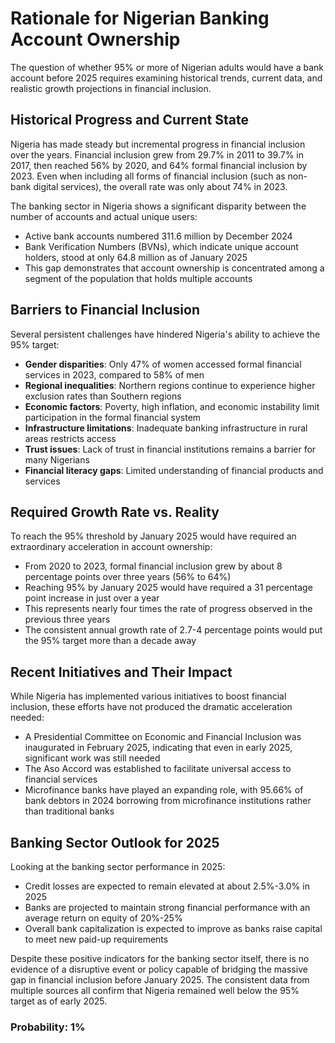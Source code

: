 # Rationale for Nigerian Banking Account Ownership

The question of whether 95% or more of Nigerian adults would have a bank account before 2025 requires examining historical trends, current data, and realistic growth projections in financial inclusion.

## Historical Progress and Current State

Nigeria has made steady but incremental progress in financial inclusion over the years. Financial inclusion grew from 29.7% in 2011 to 39.7% in 2017, then reached 56% by 2020, and 64% formal financial inclusion by 2023. Even when including all forms of financial inclusion (such as non-bank digital services), the overall rate was only about 74% in 2023.

The banking sector in Nigeria shows a significant disparity between the number of accounts and actual unique users:
- Active bank accounts numbered 311.6 million by December 2024
- Bank Verification Numbers (BVNs), which indicate unique account holders, stood at only 64.8 million as of January 2025
- This gap demonstrates that account ownership is concentrated among a segment of the population that holds multiple accounts

## Barriers to Financial Inclusion

Several persistent challenges have hindered Nigeria's ability to achieve the 95% target:

- **Gender disparities**: Only 47% of women accessed formal financial services in 2023, compared to 58% of men
- **Regional inequalities**: Northern regions continue to experience higher exclusion rates than Southern regions
- **Economic factors**: Poverty, high inflation, and economic instability limit participation in the formal financial system
- **Infrastructure limitations**: Inadequate banking infrastructure in rural areas restricts access
- **Trust issues**: Lack of trust in financial institutions remains a barrier for many Nigerians
- **Financial literacy gaps**: Limited understanding of financial products and services

## Required Growth Rate vs. Reality

To reach the 95% threshold by January 2025 would have required an extraordinary acceleration in account ownership:

- From 2020 to 2023, formal financial inclusion grew by about 8 percentage points over three years (56% to 64%)
- Reaching 95% by January 2025 would have required a 31 percentage point increase in just over a year
- This represents nearly four times the rate of progress observed in the previous three years
- The consistent annual growth rate of 2.7-4 percentage points would put the 95% target more than a decade away

## Recent Initiatives and Their Impact

While Nigeria has implemented various initiatives to boost financial inclusion, these efforts have not produced the dramatic acceleration needed:

- A Presidential Committee on Economic and Financial Inclusion was inaugurated in February 2025, indicating that even in early 2025, significant work was still needed
- The Aso Accord was established to facilitate universal access to financial services
- Microfinance banks have played an expanding role, with 95.66% of bank debtors in 2024 borrowing from microfinance institutions rather than traditional banks

## Banking Sector Outlook for 2025

Looking at the banking sector performance in 2025:
- Credit losses are expected to remain elevated at about 2.5%-3.0% in 2025
- Banks are projected to maintain strong financial performance with an average return on equity of 20%-25%
- Overall bank capitalization is expected to improve as banks raise capital to meet new paid-up requirements

Despite these positive indicators for the banking sector itself, there is no evidence of a disruptive event or policy capable of bridging the massive gap in financial inclusion before January 2025. The consistent data from multiple sources all confirm that Nigeria remained well below the 95% target as of early 2025.

### Probability: 1%